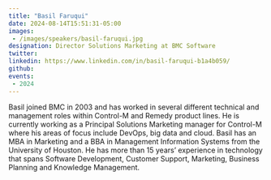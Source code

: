 ```yaml
---
title: "Basil Faruqui"
date: 2024-08-14T15:51:31-05:00
images: 
 - /images/speakers/basil-faruqui.jpg
designation: Director Solutions Marketing at BMC Software
twitter: 
linkedin: https://www.linkedin.com/in/basil-faruqui-b1a4b059/
github: 
events:
 - 2024
---
```


Basil joined BMC in 2003 and has worked in several different technical and management roles within Control-M and Remedy product lines. He is currently working as a Principal Solutions Marketing manager for Control-M where his areas of focus include DevOps, big data and cloud. Basil has an MBA in Marketing and a BBA in Management Information Systems from the University of Houston. He has more than 15 years’ experience in technology that spans Software Development, Customer Support, Marketing, Business Planning and Knowledge Management.
